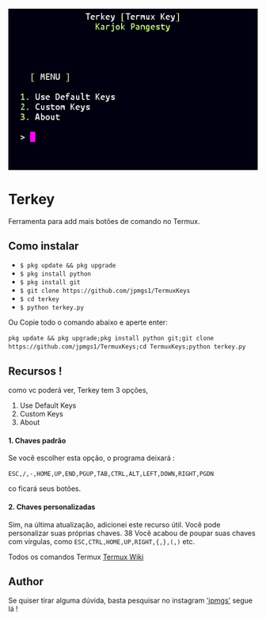 ![Terkey Termux Key](screenshot.jpg)

# Terkey
Ferramenta para add mais botões de comando no Termux.

## Como instalar

* `$ pkg update && pkg upgrade`
* `$ pkg install python`
* `$ pkg install git`
* `$ git clone https://github.com/jpmgs1/TermuxKeys`
* `$ cd terkey`
* `$ python terkey.py`


Ou Copie todo o comando abaixo e aperte enter:

```pkg update && pkg upgrade;pkg install python git;git clone https://github.com/jpmgs1/TermuxKeys;cd TermuxKeys;python terkey.py```


## Recursos !

como vc poderá ver, Terkey tem 3 opções,

1. Use Default Keys
1. Custom Keys
1. About

#### 1. Chaves padrão 
Se você escolher esta opção, o programa deixará :

`ESC,/,-,HOME,UP,END,PGUP,TAB,CTRL,ALT,LEFT,DOWN,RIGHT,PGDN`

co ficará seus botões.

#### 2. Chaves personalizadas
Sim, na última atualização, adicionei este recurso útil. Você pode personalizar suas próprias chaves. 
38 Você acabou de poupar suas chaves com vírgulas, como `ESC,CTRL,HOME,UP,RIGHT,{,},(,)` etc.

Todos os comandos Termux [Termux Wiki](https://wiki.termux.com/wiki/Touch_Keyboard)

## Author
Se quiser tirar alguma dúvida, basta pesquisar no instagram ['jpmgs'](https://instagram.com/jpmgs) segue lá !
